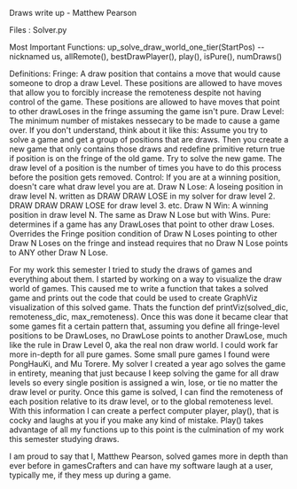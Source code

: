 Draws write up - Matthew Pearson

Files : Solver.py

Most Important Functions: up_solve_draw_world_one_tier(StartPos) --nicknamed us, allRemote(), bestDrawPlayer(), play(), isPure(), numDraws()

Definitions:
  Fringe: A draw position that contains a move that would cause someone to drop a draw Level.
                     These positions are allowed to have moves that allow you to forcibly increase the remoteness despite not having
                     control of the game.
                     These positions are allowed to have moves that point to other drawLoses in the fringe assuming the game isn't pure.
  Draw Level: The minimum number of mistakes nessecary to be made to cause a game over. 
                    If you don't understand, think about it like this:
                    Assume you try to solve a game and get a group of positions that are draws.
                    Then you create a new game that only contains those draws and redefine primitive return true if position is on the 
                      fringe of the old game.
                    Try to solve the new game.
                    The draw level of a position is the number of times you have to do this process before the position gets removed.
  Control: If you are at a winning position, doesn't care what draw level you are at.
  Draw N Lose: A loseing position in draw level N.
                    written as DRAW DRAW LOSE in my solver for draw level 2. DRAW DRAW DRAW LOSE for draw level 3. etc.
  Draw N Win: A winning position in draw level N.
                    The same as Draw N Lose but with Wins.
  Pure: determines if a game has any DrawLoses that point to other draw Loses.
                    Overrides the Fringe position condition of Draw N Loses pointing to other Draw N Loses on the fringe and instead
                        requires that no Draw N Lose points to ANY other Draw N Lose.
                   

For my work this semester I tried to study the draws of games and everything about them. I started by working on a way to visualize
the draw world of games. This caused me to write a function that takes a solved game and prints out the code that could be used to create
GraphViz visualization of this solved game. Thats the function def printViz(solved_dic, remoteness_dic, max_remoteness). Once this was
done it became clear that some games fit a certain pattern that, assuming you define all fringe-level positions to be DrawLoses, no
DrawLose points to another DrawLose, much like the rule in Draw Level 0, aka the real non draw world. I could work far more in-depth for
all pure games. Some small pure games I found were PongHauKi, and Mu Torere. My solver I created a year ago solves the game in entirety,
meaning that just because I keep solving the game for all draw levels so every single position is assigned a win, lose, or tie no matter
the draw level or purity. Once this game is solved, I can find the remoteness of each position relative to its draw level, or to the global
remoteness level. With this information I can create a perfect computer player, play(), that is cocky and laughs at you if you make any
kind of mistake. Play() takes advantage of all my functions up to this point is the culmination of my work this semester studying draws.

I am proud to say that I, Matthew Pearson, solved games more in depth than ever before in gamesCrafters and can have my software laugh
at a user, typically me, if they mess up during a game.
